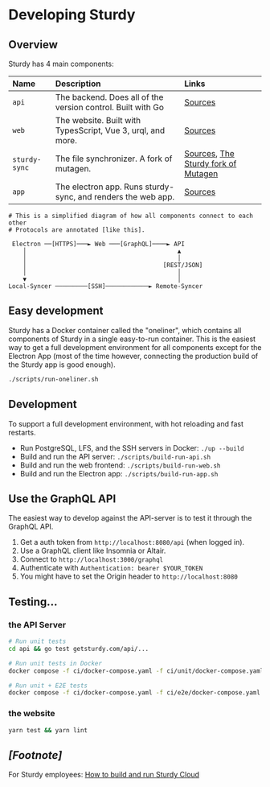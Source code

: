 # Developing Sturdy

## Overview

Sturdy has 4 main components:

| Name          | Description                                                  | Links                                                                                 |
|:--------------|:-------------------------------------------------------------|:--------------------------------------------------------------------------------------|
| `api`         | The backend. Does all of the version control. Built with Go  | [Sources](./api)                                                                      |
| `web`         | The website. Built with TypesScript, Vue 3, urql, and more.  | [Sources](./web)                                                                      |
| `sturdy-sync` | The file synchronizer. A fork of mutagen.                    | [Sources](./ssh), [The Sturdy fork of Mutagen](https://github.com/sturdy-dev/mutagen) |
| `app`         | The electron app. Runs sturdy-sync, and renders the web app. | [Sources](./app)                                                                      |


```
# This is a simplified diagram of how all components connect to each other
# Protocols are annotated [like this].

 Electron ──[HTTPS]───► Web ───[GraphQL]────► API
    │                                          ▲
    │                                          │
    │                                      [REST/JSON]
    │                                          │  
    ▼                                          │
Local-Syncer ─────────[SSH]────────────► Remote-Syncer
```

## Easy development

Sturdy has a Docker container called the "oneliner", which contains all components of Sturdy in a single easy-to-run container.
This is the easiest way to get a full development environment for all components except for the Electron App (most of the time however, connecting the production build of the Sturdy app is good enough). 

```bash
./scripts/run-oneliner.sh
```

## Development

To support a full development environment, with hot reloading and fast restarts. 

* Run PostgreSQL, LFS, and the SSH servers in Docker: `./up --build`
* Build and run the API
  server: `./scripts/build-run-api.sh`
* Build and run the web frontend: `./scripts/build-run-web.sh`
* Build and run the Electron app: `./scripts/build-run-app.sh`

## Use the GraphQL API

The easiest way to develop against the API-server is to test it through the GraphQL API.

1. Get a auth token from `http://localhost:8080/api` (when logged in).
2. Use a GraphQL client like Insomnia or Altair.
3. Connect to `http://localhost:3000/graphql`
4. Authenticate with `Authentication: bearer $YOUR_TOKEN`
5. You might have to set the Origin header to `http://localhost:8080`

## Testing...

### the API Server

```bash
# Run unit tests
cd api && go test getsturdy.com/api/...

# Run unit tests in Docker
docker compose -f ci/docker-compose.yaml -f ci/unit/docker-compose.yaml up --build --exit-code-from runner

# Run unit + E2E tests
docker compose -f ci/docker-compose.yaml -f ci/e2e/docker-compose.yaml up --build --exit-code-from runner
```

### the website

```bash
yarn test && yarn lint
```

## _[Footnote]_

For Sturdy employees: [How to build and run Sturdy Cloud](https://docs.google.com/document/d/1GFk2liBUL8xqbEacVpX7mPkuJKMXh1RHYqRRp9qrQ5Q/edit)
